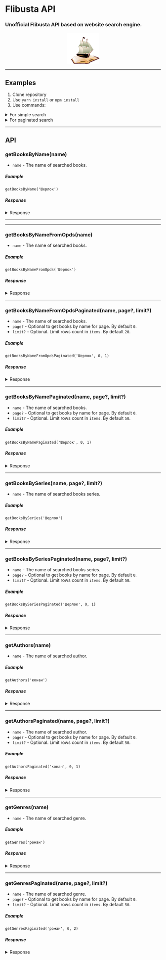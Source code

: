 # Flibusta API

###  Unofficial Flibusta API based on website search engine.

<p align="center">
    <img src="images/bluebreeze_logo.png">
</p>

<hr/>

## Examples
1. Clone repository
2. Use `yarn install` or `npm install`
3. Use commands:

<details>
  <summary>For simple search</summary>

```sh
yarn example-search-book-by-name [book name]
```

```sh
yarn example-search-authors [author name]
```

```sh
yarn example-search-book-by-series [series name]
```
</details>

<details>
  <summary>For paginated search</summary>

```sh
yarn example-search-book-by-name-paginated [book name] [page number] [items limit count]
```

```sh
yarn example-search-authors-paginated [author name] [page number] [items limit count]
```

```sh
yarn example-search-book-by-series-paginated [series name] [page number] [items limit count]
```
</details>

<hr />

## API

### getBooksByName(name)
* `name` - The name of searched books.

##### Example
`getBooksByName('Шерлок')`

##### Response
<details>
  <summary>Response</summary>

```json
[
  {
    "book": {
      "id": 402475,
      "name": "Шерлок Холмс и дело о папирусе (сборник) [= Шерлок Холмс против графа Дракулы (сборник)]"
    },
    "authors": [
      {
        "id": 33441,
        "name": "Дэвид Стюарт Дэвис"
      }
    ]
  },
  ...
]
```
</details>

<hr />

<hr />

### getBooksByNameFromOpds(name)
* `name` - The name of searched books.

##### Example
`getBooksByNameFromOpds('Шерлок')`

##### Response
<details>
  <summary>Response</summary>

```json
[
  {
    "author": [
      {
        "name": "Талышханов Адиль",
        "uri": "/a/31745"
      }
    ],
    "title": "`Путь бесхвостой птички` или Иероглифика по методу Шерлока Холмса",
    "updated": "2022-02-18T07:21:09+01:00",
    "categories": [
      "Языкознание, иностранные языки"
    ],
    "downloads": [
      {
        "link": "/b/112478/download",
        "type": "application/pdf+rar"
      }
    ],
    "description": "Формат: pdf<br/>Язык: ru<br/>Размер: 564 Kb<br/>Скачиваний: 2632<br/>"
  },
  ...
]
```
</details>

<hr/>

### getBooksByNameFromOpdsPaginated(name, page?, limit?)
* `name` - The name of searched books.
* `page?` - Optional to get books by name for page. By default `0`.
* `limit?` - Optional. Limit rows count in `items`. By default `20`.

##### Example
`getBooksByNameFromOpdsPaginated('Шерлок', 0, 1)`

##### Response
<details>
  <summary>Response</summary>

```json
{
  "items": [
    {
      "author": [
        {
          "name": "Талышханов Адиль",
          "uri": "/a/31745"
        }
      ],
      "title": "`Путь бесхвостой птички` или Иероглифика по методу Шерлока Холмса",
      "updated": "2022-02-18T18:01:50+01:00",
      "categories": [
        "Языкознание, иностранные языки"
      ],
      "downloads": [
        {
          "link": "/b/112478/download",
          "type": "application/pdf+rar"
        }
      ],
      "description": "Формат: pdf<br/>Язык: ru<br/>Размер: 564 Kb<br/>Скачиваний: 2632<br/>"
    }
  ],
  "currentPage": 0,
  "totalCountItems": 228,
  "hasNextPage": true,
  "hasPreviousPage": false,
  "totalPages": 11
}
```
</details>

<hr/>

### getBooksByNamePaginated(name, page?, limit?)
* `name` - The name of searched books.
* `page?` - Optional to get books by name for page. By default `0`.
* `limit?` - Optional. Limit rows count in `items`. By default `50`.

##### Example
`getBooksByNamePaginated('Шерлок', 0, 1)`

##### Response
<details>
  <summary>Response</summary>

```json
{
  "items": [
    {
      "book": {
        "id": 402475,
        "name": "Шерлок Холмс и дело о папирусе (сборник) [= Шерлок Холмс против графа Дракулы (сборник)]"
      },
      "authors": [
        {
          "id": 33441,
          "name": "Дэвид Стюарт Дэвис"
        }
      ]
    }
  ],
  "currentPage": 0,
  "totalCountItems": 228,
  "totalPages": 5,
  "hasNextPage": true,
  "hasPreviousPage": false
}
```
</details>

<hr/>

### getBooksBySeries(name, page?, limit?)
* `name` - The name of searched books series.

##### Example
`getBooksBySeries('Шерлок')`

##### Response
<details>
  <summary>Response</summary>

```json
[
  {
    "id": 242,
    "name": "Шерлок Холмс с иллюстрациями",
    "books": 11
  },
  {
    "id": 30097,
    "name": "Шерлок Холмс. Игра продолжается",
    "books": 61
  },
  {
    "id": 4154,
    "name": "Шерлок Холмс. Новые приключения",
    "books": 8
  },
  ...
]
```
</details>

<hr/>

### getBooksBySeriesPaginated(name, page?, limit?)
* `name` - The name of searched books series.
* `page?` - Optional to get books by name for page. By default `0`.
* `limit?` - Optional. Limit rows count in `items`. By default `50`.

##### Example
`getBooksBySeriesPaginated('Шерлок', 0, 1)`

##### Response
<details>
  <summary>Response</summary>

```json
{
  "items": [
    {
      "id": 242,
      "name": "Шерлок Холмс с иллюстрациями",
      "books": 11
    }
  ],
  "currentPage": 0,
  "totalCountItems": 39,
  "totalPages": 1,
  "hasNextPage": false,
  "hasPreviousPage": false
}
```
</details>

<hr/>

### getAuthors(name)
* `name` - The name of searched author.

##### Example
`getAuthors('конан')`

##### Response
<details>
    <summary>Response</summary>

```json
[
  {
    "id": 6116,
    "name": "Артур Конан Дойль",
    "books": 584,
    "translations": -1
  },
  {
    "id": 17933,
    "name": "Адриан Конан Дойл",
    "books": 37,
    "translations": -1
  },
  {
    "id": 147059,
    "name": "Андреас Конанос (архимандрит)",
    "books": 19,
    "translations": -1
  },
  {
    "id": 6118,
    "name": "Сьюзан Конант",
    "books": 4,
    "translations": -1
  },
  {
    "id": 58754,
    "name": "Александр Конаныхин",
    "books": -1,
    "translations": 1
  }
]
```
</details>

<hr />

### getAuthorsPaginated(name, page?, limit?)
* `name` - The name of searched author.
* `page?` - Optional to get books by name for page. By default `0`.
* `limit?` - Optional. Limit rows count in `items`. By default `50`.

##### Example
`getAuthorsPaginated('конан', 0, 1)`

##### Response
<details>
    <summary>Response</summary>

```json
{
  "items": [
    {
      "id": 6116,
      "name": "Артур Конан Дойль",
      "books": 584,
      "translations": -1
    }
  ],
  "currentPage": 0,
  "totalCountItems": 5,
  "totalPages": 1,
  "hasNextPage": false,
  "hasPreviousPage": false
}
```
</details>

<hr />

### getGenres(name)
* `name` - The name of searched genre.

##### Example
`getGenres('роман')`

##### Response
<details>
    <summary>Response</summary>

```json
[
  {
    "id": "det_irony",
    "name": "Иронический детектив, дамский детективный роман"
  },
  {
    "id": "love_contemporary",
    "name": "Современные любовные романы"
  },
  {
    "id": "love_history",
    "name": "Исторические любовные романы"
  },
  {
    "id": "love_detective",
    "name": "Остросюжетные любовные романы"
  },
  {
    "id": "love_short",
    "name": "Короткие любовные романы"
  },
  {
    "id": "love",
    "name": "Любовные романы"
  },
  {
    "id": "love_sf",
    "name": "Любовное фэнтези, любовно-фантастические романы "
  },
  {
    "id": "tale_chivalry",
    "name": "Рыцарский роман"
  },
  {
    "id": "adv_story",
    "name": "Авантюрный роман"
  },
  {
    "id": "gothic_novel",
    "name": "Готический роман"
  },
  {
    "id": "great_story",
    "name": "Роман, повесть"
  },
  {
    "id": "astrology",
    "name": "Астрология и хиромантия"
  }
]
```
</details>

<hr />

### getGenresPaginated(name, page?, limit?)
* `name` - The name of searched genre.
* `page?` - Optional to get books by name for page. By default `0`.
* `limit?` - Optional. Limit rows count in `items`. By default `50`.

##### Example
`getGenresPaginated('роман', 0, 2)`

##### Response
<details>
    <summary>Response</summary>

```json
{
  "items": [
    {
      "id": "det_irony",
      "name": "Иронический детектив, дамский детективный роман"
    },
    {
      "id": "love_contemporary",
      "name": "Современные любовные романы"
    }
  ],
  "currentPage": 0,
  "totalCountItems": 12,
  "totalPages": 1,
  "hasNextPage": false,
  "hasPreviousPage": false
}
```
</details>

